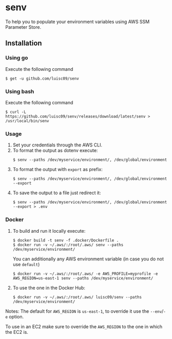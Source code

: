 # senv

To help you to populate your environment variables using AWS SSM Parameter Store. 

## Installation

### Using go

Execute the following command

```shell
$ get -u github.com/luisc09/senv
```

### Using bash 

Execute the following command

```shell
$ curl -L https://github.com/luisc09/senv/releases/download/latest/senv > /usr/local/bin/senv
```

### Usage

1. Set your credentials through the AWS CLI. 
1. To format the output as dotenv execute:
    ```shell
    $ senv --paths /dev/myservice/environment/, /dev/global/environment
    ```
1. To format the output with `export` as prefix:
    ```shell
    $ senv --paths /dev/myservice/environment/, /dev/global/environment --export
    ```
1. To save the output to a file just redirect it:
    ```
    $ senv --paths /dev/myservice/environment/, /dev/global/environment --export > .env
    ```

### Docker

1. To build and run it locally execute: 
    ```shell
    $ docker build -t senv -f .docker/Dockerfile .
    $ docker run -v ~/.aws/:/root/.aws/ senv --paths  /dev/myservice/environment/
    ```
    You can additionally any AWS environment variable (in case you do not use `default`)
    
    ```shell
    $ docker run -v ~/.aws/:/root/.aws/ -e AWS_PROFILE=myprofile -e AWS_REGION=us-east-1 senv --paths /dev/myservice/environment/
    ```
1. To use the one in the Docker Hub:
    ```shell
    $ docker run -v ~/.aws/:/root/.aws/ luisc09/senv --paths  /dev/myservice/environment/
    ```
Notes:
The default for `AWS_REGION` is `us-east-1`, to override it use the `--env`/`-e` option. 

To use in an EC2 make sure to override the `AWS_REGION` to the one in which the EC2 is. 